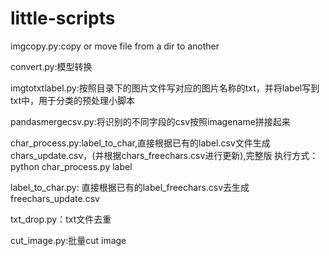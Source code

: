 # little-scripts
imgcopy.py:copy or move file from a dir to another

convert.py:模型转换

imgtotxtlabel.py:按照目录下的图片文件写对应的图片名称的txt，并将label写到txt中，用于分类的预处理小脚本

pandasmergecsv.py:将识别的不同字段的csv按照imagename拼接起来

char_process.py:label_to_char,直接根据已有的label.csv文件生成chars_update.csv，(并根据chars_freechars.csv进行更新),完整版
执行方式：python char_process.py label

label_to_char.py: 直接根据已有的label_freechars.csv去生成freechars_update.csv

txt_drop.py：txt文件去重

cut_image.py:批量cut image


